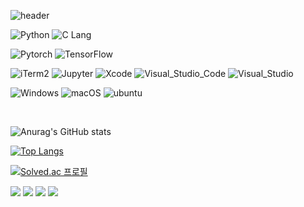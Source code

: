 ![header](https://capsule-render.vercel.app/api?type=waving&color=auto&height=300&section=header&text=DongJu%20Kim&fontSize=45&animation=fadeIn&fontAlignY=38&desc=Welcome%20To%20My%20Repository&descAlignY=51&descAlign=62)

![Python](https://img.shields.io/badge/Python-323330?style=square&logo=Python&logoColor=3776AB)
![C Lang](https://img.shields.io/badge/C_Lang-323330?style=square&logo=C&logoColor=A8B9CC)

![Pytorch](https://img.shields.io/badge/Pytorch-323330?style=square&logo=Pytorch&logoColor=EE4C2C)
![TensorFlow](https://img.shields.io/badge/TensorFlow-323330?style=square&logo=TensorFlow&logoColor=FF6F00)

![iTerm2](https://img.shields.io/badge/iterm2-323330?style=square&logo=iterm2&logoColor=000000)
![Jupyter](https://img.shields.io/badge/Jupyter-323330?style=square&logo=TensorFlow&logoColor=F37626)
![Xcode](https://img.shields.io/badge/Xcode-323330?style=square&logo=Xcode&logoColor=147EFB)
![Visual_Studio_Code](https://img.shields.io/badge/Visual_Studio_Code-323330?style=square&logo=VisualStudioCode&logoColor=007ACC)
![Visual_Studio](https://img.shields.io/badge/Visual_Studio-323330?style=square&logo=VisualStudio&logoColor=5C2D91)

![Windows](https://img.shields.io/badge/Windows-323330?style=square&logo=Windows95&logoColor=008080)
![macOS](https://img.shields.io/badge/macOS-323330?style=square&logo=macOS&logoColor=000000)
![ubuntu](https://img.shields.io/badge/ubuntu-323330?style=square&logo=ubuntu&logoColor=E95420)
</p>
<br>

![Anurag's GitHub stats](https://github-readme-stats.vercel.app/api?username=gggg8657&show_icons=true&theme=cobalt) 

[![Top Langs](https://github-readme-stats.vercel.app/api/top-langs/?username=gggg8657&layout=compact)](https://github.com/anuraghazra/github-readme-stats) 

[![Solved.ac 프로필](http://mazassumnida.wtf/api/generate_badge?boj=gggg8657)](https://solved.ac/gggg8657)

<p>
<a href="figma.com" target="_blank"><img src="https://img.shields.io/badge/Figma-F24E1E?style=square&logo=Figma&logoColor=white"/></a>
<a href="" target="_blank"><img src="https://img.shields.io/badge/BLOG-282828?style=flat-square&logo=Notion&logoColor=white"/></a>
<a href="instagram.com/dongju_kim_" target="_blank"><img src="https://img.shields.io/badge/dongju_kim_-CB3F7C?style=flat-square&logo=Instagram&logoColor=white"/></a>
<a href="mailto:gggg8657@gmail.com" target="_blank"><img src="https://img.shields.io/badge/gggg8657@gmail.com-EA4335?style=flat-square&logo=Gmail&logoColor=white"/></a>
</p>
